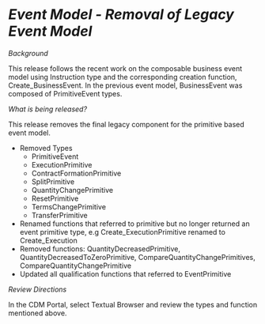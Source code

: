 # *Event Model - Removal of Legacy Event Model*

_Background_

This release follows the recent work on the composable business event model using Instruction type and the corresponding creation function, Create_BusinessEvent.  In the previous event model, BusinessEvent was composed of PrimitiveEvent types.

_What is being released?_

This release removes the final legacy component for the primitive based event model.
- Removed Types
  - PrimitiveEvent
  - ExecutionPrimitive
  - ContractFormationPrimitive
  - SplitPrimitive
  - QuantityChangePrimitive
  - ResetPrimitive
  - TermsChangePrimitive
  - TransferPrimitive
- Renamed functions that referred to primitive but no longer returned an event primitive type, e.g Create_ExecutionPrimitive renamed to Create_Execution
- Removed functions: QuantityDecreasedPrimitive, QuantityDecreasedToZeroPrimitive, CompareQuantityChangePrimitives, CompareQuantityChangePrimitive
- Updated all qualification functions that referred to EventPrimitive

_Review Directions_
 
In the CDM Portal, select Textual Browser and review the types and function mentioned above.
